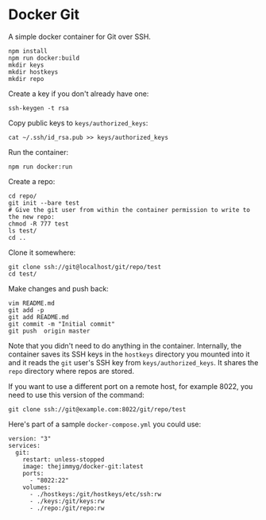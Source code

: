 # Docker Git

A simple docker container for Git over SSH.

```
npm install
npm run docker:build
mkdir keys
mkdir hostkeys
mkdir repo
```

Create a key if you don't already have one:

```
ssh-keygen -t rsa
```

Copy public keys to `keys/authorized_keys`:

```
cat ~/.ssh/id_rsa.pub >> keys/authorized_keys
```

Run the container:

```
npm run docker:run
```

Create a repo:

```
cd repo/
git init --bare test
# Give the git user from within the container permission to write to the new repo:
chmod -R 777 test
ls test/
cd ..
```

Clone it somewhere:

```
git clone ssh://git@localhost/git/repo/test
cd test/
```

Make changes and push back:

```
vim README.md
git add -p
git add README.md
git commit -m "Initial commit"
git push  origin master
```

Note that you didn't need to do anything in the container. Internally, the
container saves its SSH keys in the `hostkeys` directory you mounted into it
and it reads the `git` user's SSH key from `keys/authorized_keys`. It shares
the `repo` directory where repos are stored.

If you want to use a different port on a remote host, for example 8022, you
need to use this version of the command:

```
git clone ssh://git@example.com:8022/git/repo/test
```

Here's part of a sample `docker-compose.yml` you could use:

```
version: "3"
services:
  git:
    restart: unless-stopped
    image: thejimmyg/docker-git:latest
    ports:
      - "8022:22"
    volumes:
      - ./hostkeys:/git/hostkeys/etc/ssh:rw
      - ./keys:/git/keys:rw
      - ./repo:/git/repo:rw
```
